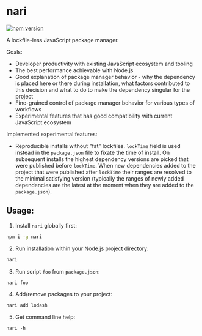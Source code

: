 # nari

[![npm version](https://badge.fury.io/js/nari.svg)](https://badge.fury.io/js/nari)

A lockfile-less JavaScript package manager.

Goals:
  - Developer productivity with existing JavaScript ecosystem and tooling
  - The best performance achievable with Node.js
  - Good explanation of package manager behavior - why the dependency is placed here or there during installation, what factors contributed to this decision and what to do to make the dependency singular for the project
  - Fine-grained control of package manager behavior for various types of workflows
  - Experimental features that has good compatibility with current JavaScript ecosystem

Implemented experimental features:
  - Reproducible installs without "fat" lockfiles. `lockTime` field is used instead in the `package.json` file to fixate the time of install. On subsequent installs the highest dependency versions are picked that were published before `lockTime`. When new dependencies added to the project that were published after `lockTime` their ranges are resolved to the minimal satisfying version (typically the ranges of newly added dependencies are the latest at the moment when they are added to the `package.json`).

## Usage:

1. Install `nari` globally first:
  ```bash
  npm i -g nari
  ```

2. Run installation within your Node.js project directory:
  ```bash
  nari
  ```

3. Run script `foo` from `package.json`:
  ```bash
  nari foo
  ```

4. Add/remove packages to your project:
  ```bash
  nari add lodash
  ```

5. Get command line help:
  ```
  nari -h
  ```
